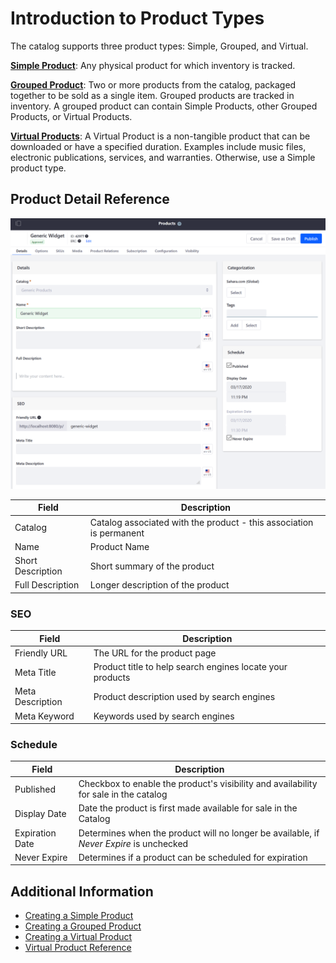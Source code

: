 # Introduction to Product Types

The catalog supports three product types: Simple, Grouped, and Virtual.

**[Simple Product](./creating-a-simple-product.md)**: Any physical product for which inventory is tracked.

**[Grouped Product](./creating-a-grouped-product.md)**: Two or more products from the catalog, packaged together to be sold as a single item. Grouped products are tracked in inventory. A grouped product can contain Simple Products, other Grouped Products, or Virtual Products.

**[Virtual Products](./creating-a-virtual-product.md)**: A Virtual Product is a non-tangible product that can be downloaded or have a specified duration. Examples include music files, electronic publications, services, and warranties. Otherwise, use a Simple product type.

## Product Detail Reference

![Product Details](./introduction-to-product-types/images/01.png)

| Field             | Description                                                         |
| ----------------- | ------------------------------------------------------------------- |
| Catalog           | Catalog associated with the product - this association is permanent |
| Name              | Product Name                                                        |
| Short Description | Short summary of the product                                        |
| Full Description  | Longer description of the product                                   |

### SEO

| Field            | Description                                               |
| ---------------- | --------------------------------------------------------- |
| Friendly URL     | The URL for the product page                              |
| Meta Title       | Product title to help search engines locate your products |
| Meta Description | Product description used by search engines                |
| Meta Keyword     | Keywords used by search engines                           |

### Schedule

| Field           | Description                                                                             |
| --------------- | --------------------------------------------------------------------------------------- |
| Published       | Checkbox to enable the product's visibility and availability for sale in the catalog    |
| Display Date    | Date the product is first made available for sale in the Catalog                        |
| Expiration Date | Determines when the product will no longer be available, if _Never Expire_ is unchecked |
| Never Expire    | Determines if a product can be scheduled for expiration                                 |

## Additional Information

-   [Creating a Simple Product](./creating-a-simple-product.md)
-   [Creating a Grouped Product](./creating-a-grouped-product.md)
-   [Creating a Virtual Product](./creating-a-virtual-product.md)
-   [Virtual Product Reference](./virtual-product-reference.md)
